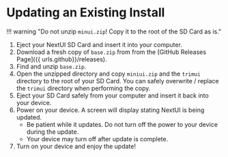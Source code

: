 # Updating an Existing Install

!!! warning "Do not unzip `minui.zip`! Copy it to the root of the SD Card as is."

1. Eject your NextUI SD Card and insert it into your computer.
2. Download a fresh copy of `base.zip` from from the [GitHub Releases Page]({{ urls.github}}/releases).
3. Find and unzip `base.zip`.
4. Open the unzipped directory and copy `miniui.zip` and the `trimui` directory to the root of your SD Card.
   You can safely overwrite / replace the `trimui` directory when performing the copy.
6. Eject your SD Card safely from your computer and insert it back into your device.
7. Power on your device. A screen will display stating NextUI is being updated.
    - Be patient while it updates. Do not turn off the power to your device during the update.
    - Your device may turn off after update is complete.
8. Turn on your device and enjoy the update!
